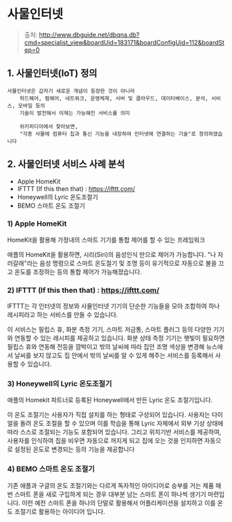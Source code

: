 # 사물인터넷

> 출처: <http://www.dbguide.net/dbqna.db?cmd=specialist_view&boardUid=183171&boardConfigUid=112&boardStep=0>

## 1. 사물인터넷(IoT) 정의

```
사물인터넷은 갑자기 새로운 개념이 등장한 것이 아니라 
    하드웨어, 펌웨어, 네트워크, 운영체제, 서버 및 클라우드, 데이터베이스, 분석, 서비스, 모바일 등의 
    기술이 발전해서 이제는 가능해진 서비스를 의미

    위키피디아에서 찾아보면, 
    "각종 사물에 컴퓨터 칩과 통신 기능을 내장하여 인터넷에 연결하는 기술"로 정의하였습니다
```

## 2. 사물인터넷 서비스 사례 분석

- Apple HomeKit
- IFTTT (If this then that) : <https://ifttt.com/>
- Honeywell의 Lyric 온도조절기
- BEMO 스마트 온도 조절기

### 1) Apple HomeKit

HomeKit을 활용해 가정내의 스마트 기기를 통합 제어를 할 수 있는 프레임워크

애플의 HomeKit을 활용하면, 시리(Siri)의 음성인식 만으로 제어가 가능합니다. "나 자러갈래"라는 음성 명령으로 스마트 온도절기 및 조명 등이 유기적으로 자동으로 불을 끄고 온도를 조정하는 등의 통합 제어가 가능해졌습니다.

### 2) IFTTT (If this then that) : <https://ifttt.com/>

IFTTT는 각 인터넷의 정보와 사물인터넷 기기의 단순한 기능들을 모아 조합하여 하나 레시피라고 하는 서비스를 만들 수 있습니다.

이 서비스는 필립스 휴, 화분 측정 기기, 스마트 저금통, 스마트 플러그 등의 다양한 기기와 연동할 수 있는 레시피를 제공하고 있습니다. 화분 상태 측정 기기는 햇빛이 필요하면 필립스 휴와 연동해 전등을 깜박이고 밖의 날씨에 따라 집안 조명 색상을 변경해 뉴스에서 날씨를 보지 않고도 집 안에서 밖의 날씨를 알 수 있게 해주는 서비스를 등록해서 사용할 수 있습니다.

### 3) Honeywell의 Lyric 온도조절기

애플의 Homekit 파트너로 등록된 Honeywell에서 만든 Lyric 온도 조절기입니다.

이 온도 조절기는 사용자가 직접 설치를 하는 형태로 구성되어 있습니다. 사용자는 다이얼을 돌려 온도 조절을 할 수 있으며 이를 학습을 통해 Lyric 자체에서 외부 기상 상태에 따라 스스로 조절되는 기능도 포함되어 있습니다. 그리고 위치기반 서비스를 제공하여, 사용자를 인식하여 집을 비우면 자동으로 꺼지게 되고 집에 오는 것을 인지하면 자동으로 설정된 온도로 변경되는 등의 기능을 제공합니다

### 4) BEMO 스마트 온도 조절기

기존 애플과 구글의 온도 조절기와는 다르게 독자적인 아이디어로 승부를 거는 제품 매번 스마트 폰을 새로 구입하게 되는 경우 대부분 남는 스마트 폰이 하나씩 생기기 마련입니다. 이런 예전 스마트 폰을 하나의 단말로 활용해서 어플리케이션을 설치하고 이를 온도 조절기로 활용하는 아이디어 입니다.
